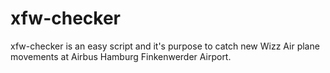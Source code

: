 # xfw-checker

xfw-checker is an easy script and it's purpose to catch new Wizz Air plane movements at Airbus Hamburg Finkenwerder Airport. 
